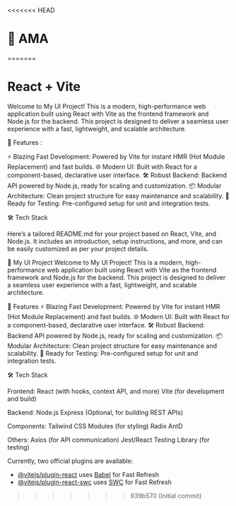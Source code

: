 <<<<<<< HEAD
# 🚀 AMA
=======
# React + Vite

Welcome to My UI Project! This is a modern, high-performance web application built using React with Vite as the frontend framework and Node.js for the backend. This project is designed to deliver a seamless user experience with a fast, lightweight, and scalable architecture.

🎯 Features :

⚡ Blazing Fast Development: Powered by Vite for instant HMR (Hot Module Replacement) and fast builds.
🌐 Modern UI: Built with React for a component-based, declarative user interface.
🛠️ Robust Backend: Backend API powered by Node.js, ready for scaling and customization.
📦 Modular Architecture: Clean project structure for easy maintenance and scalability.
🧪 Ready for Testing: Pre-configured setup for unit and integration tests.

🛠️ Tech Stack


Here’s a tailored README.md for your project based on React, Vite, and Node.js. It includes an introduction, setup instructions, and more, and can be easily customized as per your project details.

🚀 My UI Project
Welcome to My UI Project! This is a modern, high-performance web application built using React with Vite as the frontend framework and Node.js for the backend. This project is designed to deliver a seamless user experience with a fast, lightweight, and scalable architecture.

🎯 Features
⚡ Blazing Fast Development: Powered by Vite for instant HMR (Hot Module Replacement) and fast builds.
🌐 Modern UI: Built with React for a component-based, declarative user interface.
🛠️ Robust Backend: Backend API powered by Node.js, ready for scaling and customization.
📦 Modular Architecture: Clean project structure for easy maintenance and scalability.
🧪 Ready for Testing: Pre-configured setup for unit and integration tests.

🛠️ Tech Stack

Frontend:
React (with hooks, context API, and more)
Vite (for development and build)

Backend:
Node.js
Express (Optional, for building REST APIs)

Components:
Tailwind CSS Modules (for styling)
Radix
AntD

Others:
Axios (for API communication)
Jest/React Testing Library (for testing)


Currently, two official plugins are available:

- [@vitejs/plugin-react](https://github.com/vitejs/vite-plugin-react/blob/main/packages/plugin-react/README.md) uses [Babel](https://babeljs.io/) for Fast Refresh
- [@vitejs/plugin-react-swc](https://github.com/vitejs/vite-plugin-react-swc) uses [SWC](https://swc.rs/) for Fast Refresh
>>>>>>> 939b570 (Initial commit)
